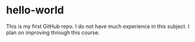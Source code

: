 # hello-world
This is my first GitHub repo.
I do not have much experience in this subject.
I plan on improving through this course.
